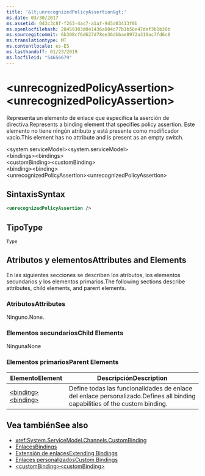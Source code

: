 ```yaml
---
title: '&lt;unrecognizedPolicyAssertion&gt;'
ms.date: 03/30/2017
ms.assetid: 043c3c8f-f263-4ac7-a1af-945d03413f0b
ms.openlocfilehash: 28459303d041436a804c77b1b56e47def3b1b30b
ms.sourcegitcommit: 6b308cf6d627d78ee36dbbae8972a310ac7fd6c8
ms.translationtype: MT
ms.contentlocale: es-ES
ms.lasthandoff: 01/23/2019
ms.locfileid: "54656679"
---
```

# <a name="ltunrecognizedpolicyassertiongt"></a><span data-ttu-id="c2f0f-102">&lt;unrecognizedPolicyAssertion&gt;</span><span class="sxs-lookup"><span data-stu-id="c2f0f-102">&lt;unrecognizedPolicyAssertion&gt;</span></span>
<span data-ttu-id="c2f0f-103">Representa un elemento de enlace que especifica la aserción de directiva.</span><span class="sxs-lookup"><span data-stu-id="c2f0f-103">Represents a binding element that specifies policy assertion.</span></span> <span data-ttu-id="c2f0f-104">Este elemento no tiene ningún atributo y está presente como modificador vacío.</span><span class="sxs-lookup"><span data-stu-id="c2f0f-104">This element has no attribute and is present as an empty switch.</span></span>  
  
 <span data-ttu-id="c2f0f-105">\<system.serviceModel></span><span class="sxs-lookup"><span data-stu-id="c2f0f-105">\<system.serviceModel></span></span>  
<span data-ttu-id="c2f0f-106">\<bindings></span><span class="sxs-lookup"><span data-stu-id="c2f0f-106">\<bindings></span></span>  
<span data-ttu-id="c2f0f-107">\<customBinding></span><span class="sxs-lookup"><span data-stu-id="c2f0f-107">\<customBinding></span></span>  
<span data-ttu-id="c2f0f-108">\<binding></span><span class="sxs-lookup"><span data-stu-id="c2f0f-108">\<binding></span></span>  
<span data-ttu-id="c2f0f-109">\<unrecognizedPolicyAssertion></span><span class="sxs-lookup"><span data-stu-id="c2f0f-109">\<unrecognizedPolicyAssertion></span></span>  
  
## <a name="syntax"></a><span data-ttu-id="c2f0f-110">Sintaxis</span><span class="sxs-lookup"><span data-stu-id="c2f0f-110">Syntax</span></span>  
  
```xml  
<unrecognizedPolicyAssertion />
```  
  
## <a name="type"></a><span data-ttu-id="c2f0f-111">Tipo</span><span class="sxs-lookup"><span data-stu-id="c2f0f-111">Type</span></span>  
 `Type`  
  
## <a name="attributes-and-elements"></a><span data-ttu-id="c2f0f-112">Atributos y elementos</span><span class="sxs-lookup"><span data-stu-id="c2f0f-112">Attributes and Elements</span></span>  
 <span data-ttu-id="c2f0f-113">En las siguientes secciones se describen los atributos, los elementos secundarios y los elementos primarios.</span><span class="sxs-lookup"><span data-stu-id="c2f0f-113">The following sections describe attributes, child elements, and parent elements.</span></span>  
  
### <a name="attributes"></a><span data-ttu-id="c2f0f-114">Atributos</span><span class="sxs-lookup"><span data-stu-id="c2f0f-114">Attributes</span></span>  
 <span data-ttu-id="c2f0f-115">Ninguno.</span><span class="sxs-lookup"><span data-stu-id="c2f0f-115">None.</span></span>  
  
### <a name="child-elements"></a><span data-ttu-id="c2f0f-116">Elementos secundarios</span><span class="sxs-lookup"><span data-stu-id="c2f0f-116">Child Elements</span></span>  
 <span data-ttu-id="c2f0f-117">Ninguna</span><span class="sxs-lookup"><span data-stu-id="c2f0f-117">None</span></span>  
  
### <a name="parent-elements"></a><span data-ttu-id="c2f0f-118">Elementos primarios</span><span class="sxs-lookup"><span data-stu-id="c2f0f-118">Parent Elements</span></span>  
  
|<span data-ttu-id="c2f0f-119">Elemento</span><span class="sxs-lookup"><span data-stu-id="c2f0f-119">Element</span></span>|<span data-ttu-id="c2f0f-120">Descripción</span><span class="sxs-lookup"><span data-stu-id="c2f0f-120">Description</span></span>|  
|-------------|-----------------|  
|[<span data-ttu-id="c2f0f-121">\<binding></span><span class="sxs-lookup"><span data-stu-id="c2f0f-121">\<binding></span></span>](../../../../../docs/framework/misc/binding.md)|<span data-ttu-id="c2f0f-122">Define todas las funcionalidades de enlace del enlace personalizado.</span><span class="sxs-lookup"><span data-stu-id="c2f0f-122">Defines all binding capabilities of the custom binding.</span></span>|  
  
## <a name="see-also"></a><span data-ttu-id="c2f0f-123">Vea también</span><span class="sxs-lookup"><span data-stu-id="c2f0f-123">See also</span></span>
- <xref:System.ServiceModel.Channels.CustomBinding>
- [<span data-ttu-id="c2f0f-124">Enlaces</span><span class="sxs-lookup"><span data-stu-id="c2f0f-124">Bindings</span></span>](../../../../../docs/framework/wcf/bindings.md)
- [<span data-ttu-id="c2f0f-125">Extensión de enlaces</span><span class="sxs-lookup"><span data-stu-id="c2f0f-125">Extending Bindings</span></span>](../../../../../docs/framework/wcf/extending/extending-bindings.md)
- [<span data-ttu-id="c2f0f-126">Enlaces personalizados</span><span class="sxs-lookup"><span data-stu-id="c2f0f-126">Custom Bindings</span></span>](../../../../../docs/framework/wcf/extending/custom-bindings.md)
- [<span data-ttu-id="c2f0f-127">\<customBinding></span><span class="sxs-lookup"><span data-stu-id="c2f0f-127">\<customBinding></span></span>](../../../../../docs/framework/configure-apps/file-schema/wcf/custombinding.md)
